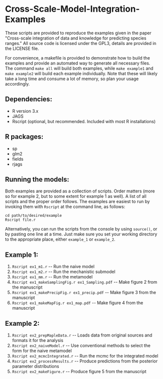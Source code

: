 Cross-Scale-Model-Integration-Examples
======================================

These scripts are provided to reproduce the examples given in the paper "Cross-scale 
integration of data and knowledge for predicting species ranges." All source code is
licensed under the GPL3, details are provided in the LICENSE file.

For convenience, a makefile is provided to demonstrate how to build the examples and
provide an automated way to generate all necessary files. The command `make all` will 
build both examples, while `make example1` and `make example2` will build each example 
individually. Note that these will likely take a long time and consume a lot of memory, 
so plan your usage accordingly.

Dependencies:
-------------
* R version 3.x
* JAGS
* Rscript (optional, but recommended. Included with most R installations)

R packages:
-----------
* sp
* glm2
* fields
* rjags

Running the models:
-------------------
Both examples are provided as a collection of scripts. Order matters (more so for example 
2, but to some extent for example 1 as well). A list of all scripts and the proper order
follows. The examples are easiest to run by invoking them with `Rscript` at the command line, as follows:

	cd path/to/desired/example
    Rscript file.r

Alternatively, you can run the scripts from the console by using `source()`, or by pasting
one line at a time. Just make sure you set your working directory to the appropriate
place, either `example_1` or `example_2`.

Example 1:
----------
1. `Rscript ex1_m1.r` -- Run the naive model
1. `Rscript ex1_m2.r` -- Run the mechanistic submodel
3. `Rscript ex1_mm.r` -- Run the metamodel
4. `Rscript ex1_makeSamplingFig.r ex1_Sampling.pdf` -- Make figure 2 from the manuscript
4. `Rscript ex1_makePrecipFig.r ex1_precip.pdf` -- Make figure 3 from the manuscript
4. `Rscript ex1_makeMapFig.r ex1_map.pdf` -- Make figure 4 from the manuscript

Example 2:
----------
1. `Rscript ex2_prepMapleData.r` -- Loads data from original sources and formats it for the analysis
2. `Rscript ex2_naiveModel.r` -- Use conventional methods to select the form for the naive metamodel
3. `Rscript ex2_mcmcIntegrated.r` -- Run the mcmc for the integrated model
4. `Rscript ex2_processResults.r` -- Produce predictions from the posterior parameter distributions
5. `Rscript ex2_makeFigure.r` -- Produce figure 5 from the manuscript
